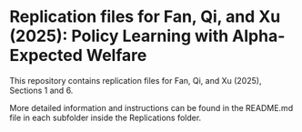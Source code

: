 # Replication files for Fan, Qi, and Xu (2025): Policy Learning with Alpha-Expected Welfare
This repository contains replication files for Fan, Qi, and Xu (2025), Sections 1 and 6.

More detailed information and instructions can be found in the README.md file in each subfolder inside the Replications folder.